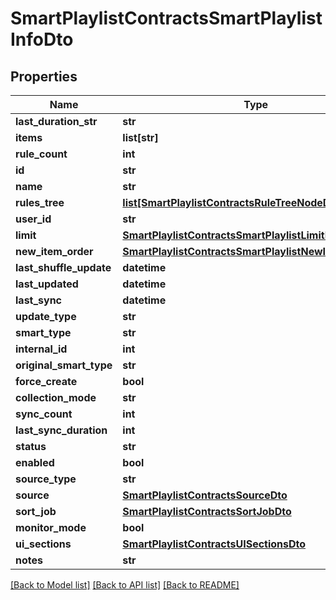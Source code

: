 # SmartPlaylistContractsSmartPlaylistInfoDto

## Properties
Name | Type | Description | Notes
------------ | ------------- | ------------- | -------------
**last_duration_str** | **str** |  | [optional] 
**items** | **list[str]** |  | [optional] 
**rule_count** | **int** |  | [optional] 
**id** | **str** |  | [optional] 
**name** | **str** |  | [optional] 
**rules_tree** | [**list[SmartPlaylistContractsRuleTreeNodeDto]**](SmartPlaylistContractsRuleTreeNodeDto.md) |  | [optional] 
**user_id** | **str** |  | [optional] 
**limit** | [**SmartPlaylistContractsSmartPlaylistLimitDto**](SmartPlaylistContractsSmartPlaylistLimitDto.md) |  | [optional] 
**new_item_order** | [**SmartPlaylistContractsSmartPlaylistNewItemOrderDto**](SmartPlaylistContractsSmartPlaylistNewItemOrderDto.md) |  | [optional] 
**last_shuffle_update** | **datetime** |  | [optional] 
**last_updated** | **datetime** |  | [optional] 
**last_sync** | **datetime** |  | [optional] 
**update_type** | **str** |  | [optional] 
**smart_type** | **str** |  | [optional] 
**internal_id** | **int** |  | [optional] 
**original_smart_type** | **str** |  | [optional] 
**force_create** | **bool** |  | [optional] 
**collection_mode** | **str** |  | [optional] 
**sync_count** | **int** |  | [optional] 
**last_sync_duration** | **int** |  | [optional] 
**status** | **str** |  | [optional] 
**enabled** | **bool** |  | [optional] 
**source_type** | **str** |  | [optional] 
**source** | [**SmartPlaylistContractsSourceDto**](SmartPlaylistContractsSourceDto.md) |  | [optional] 
**sort_job** | [**SmartPlaylistContractsSortJobDto**](SmartPlaylistContractsSortJobDto.md) |  | [optional] 
**monitor_mode** | **bool** |  | [optional] 
**ui_sections** | [**SmartPlaylistContractsUISectionsDto**](SmartPlaylistContractsUISectionsDto.md) |  | [optional] 
**notes** | **str** |  | [optional] 

[[Back to Model list]](../README.md#documentation-for-models) [[Back to API list]](../README.md#documentation-for-api-endpoints) [[Back to README]](../README.md)

